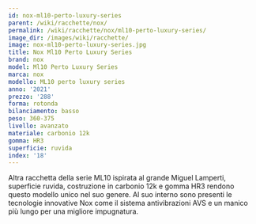 ```yaml
---
id: nox-ml10-perto-luxury-series
parent: /wiki/racchette/nox/
permalink: /wiki/racchette/nox/ml10-perto-luxury-series/
image_dir: /images/wiki/racchette/
image: nox-ml10-perto-luxury-series.jpg
title: Nox Ml10 Perto Luxury Series
brand: nox
model: Ml10 Perto Luxury Series
marca: nox
modello: ML10 perto luxury series
anno: '2021'
prezzo: '288'
forma: rotonda
bilanciamento: basso
peso: 360-375
livello: avanzato
materiale: carbonio 12k
gomma: HR3
superficie: ruvida
index: '18'
---
```

Altra racchetta della serie ML10 ispirata al grande Miguel Lamperti, superficie ruvida, costruzione in carbonio 12k e gomma HR3 rendono questo modello unico nel suo genere. Al suo interno sono presenti le tecnologie innovative Nox come il sistema antivibrazioni AVS e un manico più lungo per una migliore impugnatura.